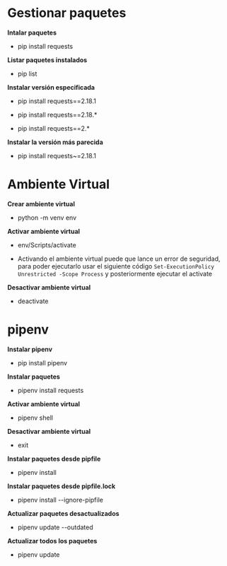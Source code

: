 # Gestionar paquetes

**Intalar paquetes**

- pip install requests

**Listar paquetes instalados**

- pip list

**Instalar versión especificada**

- pip install requests==2.18.1

- pip install requests==2.18.*

- pip install requests==2.*

**Instalar la versión más parecida**

- pip install requests~=2.18.1

# Ambiente Virtual

**Crear ambiente virtual**

- python -m venv env

**Activar ambiente virtual**

- env/Scripts/activate

- Activando el ambiente virtual puede que lance un error de seguridad, para poder ejecutarlo usar el siguiente código `Set-ExecutionPolicy Unrestricted -Scope Process` y posteriormente ejecutar el activate

**Desactivar ambiente virtual**

- deactivate

# pipenv

**Instalar pipenv**

- pip install pipenv

**Instalar paquetes**

- pipenv install requests

**Activar ambiente virtual**

- pipenv shell

**Desactivar ambiente virtual**

- exit

**Instalar paquetes desde pipfile**

- pipenv install

**Instalar paquetes desde pipfile.lock**

- pipenv install --ignore-pipfile

**Actualizar paquetes desactualizados**

- pipenv update --outdated

**Actualizar todos los paquetes**

- pipenv update
